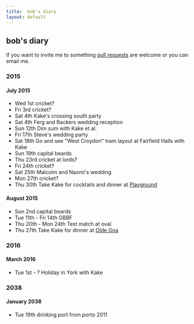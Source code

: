 ```yaml
---
title:  bob's diary
layout: default
---
```

## bob's diary ##

If you want to invite me to something [pull requests](https://github.com/rjw1/randomness.org.uk/blob/master/diary/index.md)
are welcome or you can email me.


### 2015 ###

#### July 2015 ####

* Wed 1st cricket?
* Fri 3rd cricket?
* Sat 4th Kake's crossing south party
* Sat 4th Ferg and Rackers wedding reception
* Sun 12th Dim sum with Kake et al.
* Fri 17th Steve's wedding party
* Sat 18th Go and see "West Croydon" tram layout at Fairfield Halls with Kake
* Sun 19th capital beards
* Thu 23rd cricket at lords?
* Fri 24th cricket?
* Sat 25th Malcolm and Naomi's wedding
* Mon 27th cricket?
* Thu 30th Take Kake for cocktails and dinner at [Playground](http://croydon.randomness.org.uk/wiki.cgi?Playground,_63_South_End)

#### August 2015 ####

* Sun 2nd capital beards
* Tue 11th - Fri 14th GBBF
* Thu 20th - Mon 24th Test match at oval
* Thu 27th Take Kake for dinner at [Olde Goa](http://www.oldegoa.co.uk/)

### 2016 ###

#### March 2016 ####

* Tue 1st - ? Holiday in York with Kake

### 2038 ###

#### January 2038 ####

* Tue 19th drinking port from porto 2011

